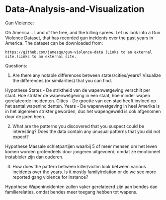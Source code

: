 # Data-Analysis-and-Visualization

Gun Violence:

Oh America... Land of the free, and the killing sprees. Let us look into a Gun Violence Dataset, that has recorded gun incidents over the past years in America. The dataset can be downloaded from:

    https://github.com/jamesqo/gun-violence-data (Links to an external site.)Links to an external site.

Questions:

1. Are there any notable differences between states/cities/years? Visualize the differences (or similarities) that you can find.

Hypothese
States - De striktheid van de wapenwetgeving verschilt per staat. Hoe strikter de wapenwetgeving in een staat, hoe minder wapen gerelateerde incidenten. 
Cities - De grootte van een stad heeft invloed op het aantal wapenincidenten.
Years - De wapenwetgeving in heel Amerika is in het algemeen strikter geworden, dus het wapengeweld is ook afgenomen door de jaren heen. 


2. What are the patterns you discovered that you suspect could be interesting? Does the data contain any unusual patterns that you did not expect?

Hypothese
Massale schietpartijen waarbij 5 of meer mensen om het leven komen worden grotendeels door jongeren uitgevoerd, omdat ze emotioneel instabieler zijn dan ouderen.

3. How does the pattern between killer/victim look between various incidents over the years. Is it mostly family/relation or do we see more reported gang violence for instance?

Hypothese
Wapenincidenten zullen vaker gerelateerd zijn aan bendes dan familierelaties, omdat bendes meer toegang hebben tot wapens.
